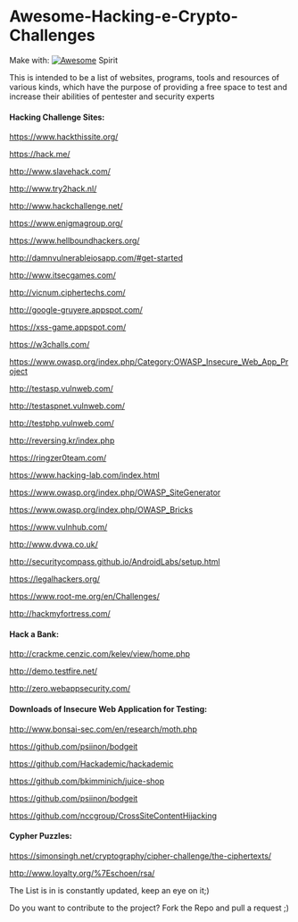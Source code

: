 # Awesome-Hacking-e-Crypto-Challenges 

Make with: 
[![Awesome](https://cdn.rawgit.com/sindresorhus/awesome/d7305f38d29fed78fa85652e3a63e154dd8e8829/media/badge.svg)](https://github.com/sindresorhus/awesome)
Spirit

This is intended to be a list of websites, programs, tools and resources of various kinds, which have the purpose of providing a free space to test and increase their abilities of pentester and security experts

#### Hacking Challenge Sites:

https://www.hackthissite.org/

https://hack.me/

http://www.slavehack.com/

http://www.try2hack.nl/

http://www.hackchallenge.net/

https://www.enigmagroup.org/

https://www.hellboundhackers.org/

http://damnvulnerableiosapp.com/#get-started

http://www.itsecgames.com/

http://vicnum.ciphertechs.com/

http://google-gruyere.appspot.com/

https://xss-game.appspot.com/

https://w3challs.com/

https://www.owasp.org/index.php/Category:OWASP_Insecure_Web_App_Project

http://testasp.vulnweb.com/

http://testaspnet.vulnweb.com/

http://testphp.vulnweb.com/

http://reversing.kr/index.php

https://ringzer0team.com/

https://www.hacking-lab.com/index.html

https://www.owasp.org/index.php/OWASP_SiteGenerator

https://www.owasp.org/index.php/OWASP_Bricks

https://www.vulnhub.com/

http://www.dvwa.co.uk/

http://securitycompass.github.io/AndroidLabs/setup.html

https://legalhackers.org/

https://www.root-me.org/en/Challenges/

http://hackmyfortress.com/


#### Hack a Bank:

http://crackme.cenzic.com/kelev/view/home.php

http://demo.testfire.net/

http://zero.webappsecurity.com/



#### Downloads of Insecure Web Application for Testing:

http://www.bonsai-sec.com/en/research/moth.php

https://github.com/psiinon/bodgeit

https://github.com/Hackademic/hackademic

https://github.com/bkimminich/juice-shop

https://github.com/psiinon/bodgeit

https://github.com/nccgroup/CrossSiteContentHijacking


#### Cypher Puzzles:

https://simonsingh.net/cryptography/cipher-challenge/the-ciphertexts/

http://www.loyalty.org/%7Eschoen/rsa/




The List is in is constantly updated, keep an eye on it;)

Do you want to contribute to the project? Fork the  Repo and pull a request ;)

